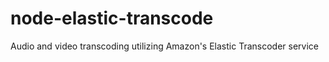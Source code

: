 node-elastic-transcode
======================

Audio and video transcoding utilizing Amazon's Elastic Transcoder service

